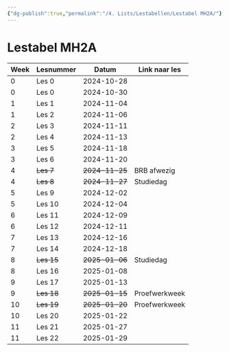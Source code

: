 ```yaml
---
{"dg-publish":true,"permalink":"/4. Lists/Lestabellen/Lestabel MH2A/"}
---
```


# Lestabel MH2A

| Week | Lesnummer  | Datum          | Link naar les |
| ---- | ---------- | -------------- | ------------- |
| 0    | Les 0      | 2024-10-28     |               |
| 0    | Les 0      | 2024-10-30     |               |
| 1    | Les 1      | 2024-11-04     |               |
| 1    | Les 2      | 2024-11-06     |               |
| 2    | Les 3      | 2024-11-11     |               |
| 2    | Les 4      | 2024-11-13     |               |
| 3    | Les 5      | 2024-11-18     |               |
| 3    | Les 6      | 2024-11-20     |               |
| 4    | ~~Les 7~~  | ~~2024-11-25~~ | BRB afwezig   |
| 4    | ~~Les 8~~  | ~~2024-11-27~~ | Studiedag     |
| 5    | Les 9      | 2024-12-02     |               |
| 5    | Les 10     | 2024-12-04     |               |
| 6    | Les 11     | 2024-12-09     |               |
| 6    | Les 12     | 2024-12-11     |               |
| 7    | Les 13     | 2024-12-16     |               |
| 7    | Les 14     | 2024-12-18     |               |
| 8    | ~~Les 15~~ | ~~2025-01-06~~ | Studiedag     |
| 8    | Les 16     | 2025-01-08     |               |
| 9    | Les 17     | 2025-01-13     |               |
| 9    | ~~Les 18~~ | ~~2025-01-15~~ | Proefwerkweek |
| 10   | ~~Les 19~~ | ~~2025-01-20~~ | Proefwerkweek |
| 10   | Les 20     | 2025-01-22     |               |
| 11   | Les 21     | 2025-01-27     |               |
| 11   | Les 22     | 2025-01-29     |               |
